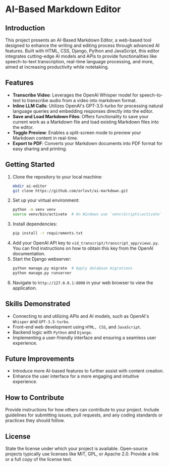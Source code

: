 # AI-Based Markdown Editor

## Introduction

This project presents an AI-Based Markdown Editor, a web-based tool designed to enhance the writing and editing process through advanced AI features. Built with HTML, CSS, Django, Python and JavaScript, this editor integrates cutting-edge AI models and APIs to provide functionalities like speech-to-text transcription, real-time language processing, and more, aimed at increasing productivity while notetaking. 

## Features

- **Transcribe Video**: Leverages the OpenAI Whisper model for speech-to-text to transcribe audio from a video into markdown format.
- **Inline LLM Calls**: Utilizes OpenAI's GPT-3.5-turbo for processing natural language queries and embedding responses directly into the editor.
- **Save and Load Markdown Files**: Offers functionality to save your current work as a Markdown file and load existing Markdown files into the editor.
- **Toggle Preview**: Enables a split-screen mode to preview your Markdown content in real-time.
- **Export to PDF**: Converts your Markdown documents into PDF format for easy sharing and printing.

## Getting Started


1. Clone the repository to your local machine:
   ```bash
   mkdir ai-editor
   git clone https://github.com/orlovt/ai-markdown.git
   ```
2. Set up your virtual environment:
   ```bash
   python -m venv venv
   source venv/bin/activate  # On Windows use `venv\Scripts\activate`
   ```
3. Install dependencies:
   ```bash
   pip install -r requirements.txt
   ```
4. Add your OpenAI API key to `vid_transcript/transcript_app/views.py`. You can find instructions on how to obtain this key from the OpenAI documentation.
5. Start the Django webserver:
   ```bash
   python manage.py migrate  # Apply database migrations
   python manage.py runserver
   ```
6. Navigate to `http://127.0.0.1:8000` in your web browser to view the application.

## Skills Demonstrated

- Connecting to and utilizing APIs and AI models, such as OpenAI's `Whisper` and `GPT-3.5-turbo`.
- Front-end web development using `HTML, CSS`, and `JavaScript`.
- Backend logic with `Python` and `Django`. 
- Implementing a user-friendly interface and ensuring a seamless user experience.


## Future Improvements

- Introduce more AI-based features to further assist with content creation.
- Enhance the user interface for a more engaging and intuitive experience.

## How to Contribute

Provide instructions for how others can contribute to your project. Include guidelines for submitting issues, pull requests, and any coding standards or practices they should follow.

## License

State the license under which your project is available. Open-source projects typically use licenses like MIT, GPL, or Apache 2.0. Provide a link or a full copy of the license text.
